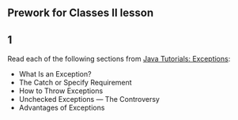 ## Prework for Classes II lesson

## 1
Read each of the following sections from [Java Tutorials: Exceptions](https://docs.oracle.com/javase/tutorial/essential/exceptions/):
* What Is an Exception?
* The Catch or Specify Requirement
* How to Throw Exceptions
* Unchecked Exceptions — The Controversy
* Advantages of Exceptions
